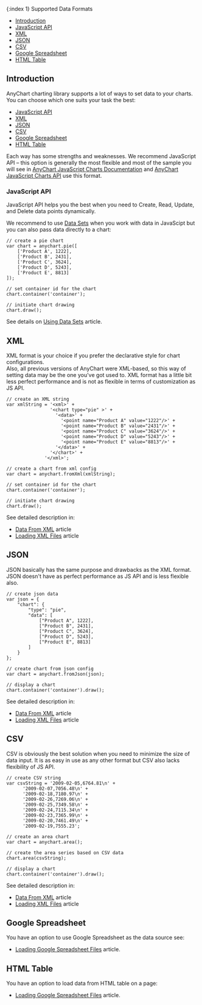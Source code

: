 {:index 1}
Supported Data Formats

* [Introduction](#introduction)
* [JavaScript API](#javascript_api)
* [XML](#xml)
* [JSON](#json)
* [CSV](#csv)
* [Google Spreadsheet](#google_spreadsheet)
* [HTML Table](#html_table)

## Introduction

AnyChart charting library supports a lot of ways to set data to your charts. You can choose which one suits your task the best:

- [JavaScript API]()
- [XML](#xml)
- [JSON](#json)
- [CSV](#csv)
- [Google Spreadsheet](#google_spreadsheet)
- [HTML Table](#html_table)

Each way has some strengths and weaknesses. We recommend JavaScript API – this option is generally the most flexible and most of the sample you will see in [AnyChart JavaScript Charts Documentation](https://docs.anychart.com/) and [AnyChart JavaScript Charts API](https://api.anychart.com/) use this format.

### JavaScript API

JavaScript API helps you the best when you need to Create, Read, Update, and Delete data points dynamically. 

We recommend to use [Data Sets](./Using_Data_Sets) when you work with data in JavaScipt but you can also pass data directly to a chart:

```
// create a pie chart
var chart = anychart.pie([
    ['Product A', 1222],
    ['Product B', 2431],
    ['Product C', 3624],
    ['Product D', 5243],
    ['Product E', 8813]
]);

// set container id for the chart
chart.container('container');

// initiate chart drawing
chart.draw();
```

See details on [Using Data Sets](./Using_Data_Sets) article.

## XML

XML format is your choice if you prefer the declarative style for chart configurations.  
Also, all previous versions of AnyChart were XML-based, so this way of setting data may be the one you've got used to. XML format has a little bit less perfect performance and is not as flexible in terms of customization as JS API.

```
// create an XML string
var xmlString = '<xml>' +
                '<chart type="pie" >' +
                  '<data>' +
                    '<point name="Product A" value="1222"/>' +
                    '<point name="Product B" value="2431"/>' +
                    '<point name="Product C" value="3624"/>' +
                    '<point name="Product D" value="5243"/>' +
                    '<point name="Product E" value="8813"/>' +
                  '</data>' +
                '</chart>' +
              '</xml>';
              
// create a chart from xml config              
var chart = anychart.fromXml(xmlString);

// set container id for the chart
chart.container('container');

// initiate chart drawing
chart.draw();
```

See detailed description in:
- [Data From XML](./Data_From_XML) article
- [Loading XML Files](./Data_Adapter/Loading_XML_File) article

## JSON

JSON basically has the same purpose and drawbacks as the XML format. JSON doesn't have as 
perfect performance as JS API and is less flexible also.

```
// create json data
var json = {
    "chart": {
        "type": "pie",
        "data": [
            ["Product A", 1222],
            ["Product B", 2431],
            ["Product C", 3624],
            ["Product D", 5243],
            ["Product E", 8813]
        ]
    }
};

// create chart from json config              
var chart = anychart.fromJson(json);

// display a chart
chart.container('container').draw();
```

See detailed description in:
- [Data From XML](./Data_From_JSON) article
- [Loading XML Files](./Data_Adapter/Loading_JSON_File) article

## CSV  

CSV is obviously the best solution when you need to minimize the size of data input. It is as easy in use as any other format but CSV also lacks flexibility of JS API.

```
// create CSV string
var csvString = '2009-02-05,6764.81\n' +
      '2009-02-07,7056.48\n' +
      '2009-02-18,7180.97\n' +
      '2009-02-26,7269.06\n' +
      '2009-02-25,7349.58\n' +
      '2009-02-24,7115.34\n' +
      '2009-02-23,7365.99\n' +
      '2009-02-20,7461.49\n' +
      '2009-02-19,7555.23';
      
// create an area chart      
var chart = anychart.area();

// create the area series based on CSV data
chart.area(csvString);

// display a chart
chart.container('container').draw();
```

See detailed description in:
- [Data From XML](./Data_From_CSV) article
- [Loading XML Files](./Data_Adapter/Loading_CSV_File) article

## Google Spreadsheet

You have an option to use Google Spreadsheet as the data source see:
- [Loading Google Spreadsheet Files](./Data_Adapter/Loading_Google_Spreadsheet) article.

## HTML Table

You have an option to load data from HTML table on a page:
- [Loading Google Spreadsheet Files](./Data_Adapter/Parsing_HTML_Table) article.

